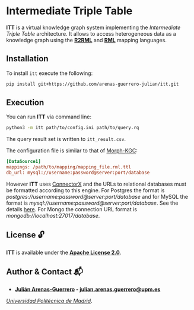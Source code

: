 # Intermediate Triple Table

**ITT** is a virtual knowledge graph system implementing the _Intermediate Triple Table_ architecture. It allows to access heterogeneous data as a knowledge graph using the **[R2RML](https://www.w3.org/TR/r2rml/)** and **[RML](https://w3id.org/rml/core/spec)** mapping languages.

## Installation

To install `itt` execute the following:

```bash
pip install git+https://github.com/arenas-guerrero-julian/itt.git
```

## Execution

You can run **ITT** via command line:

```bash
python3 -m itt path/to/config.ini path/to/query.rq
```

The query result set is written to `itt_result.csv`.

The configuration file is similar to that of [Morph-KGC](https://github.com/morph-kgc/morph-kgc):

```ini
[DataSource1]
mappings: /path/to/mapping/mapping_file.rml.ttl
db_url: mysql://username:password@server:port/database
```

However **ITT** uses [ConnectorX](https://github.com/sfu-db/connector-x) and the URLs to relational databases must be formatted according to this engine. For Postgres the format is _postgres://username:password@server:port/database_ and for MySQL the format is _mysql://username:password@server:port/database_. See the details [here](https://sfu-db.github.io/connector-x/databases.html). For Mongo the connection URL format is _mongodb://localhost:27017/database_.

## License :unlock:

**ITT** is available under the **[Apache License 2.0](https://github.com/arenas-guerrero-julian/ITT/blob/main/LICENSE)**.

## Author & Contact :mailbox_with_mail:

- **[Julián Arenas-Guerrero](https://github.com/arenas-guerrero-julian/) - [julian.arenas.guerrero@upm.es](mailto:julian.arenas.guerrero@upm.es)**

*[Universidad Politécnica de Madrid](https://www.upm.es/internacional)*.
